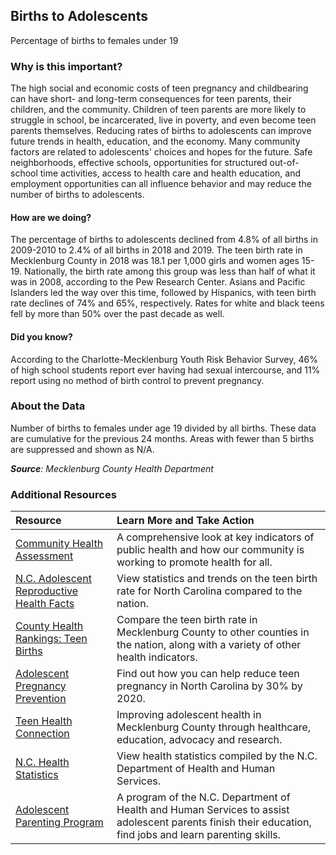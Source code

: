 ## Births to Adolescents
Percentage of births to females under 19

### Why is this important?
The high social and economic costs of teen pregnancy and childbearing can have short- and long-term consequences for teen parents, their children, and the community. Children of teen parents are more likely to struggle in school, be incarcerated, live in poverty, and even become teen parents themselves. Reducing rates of births to adolescents can improve future trends in health, education, and the economy. Many community factors are related to adolescents' choices and hopes for the future. Safe neighborhoods, effective schools, opportunities for structured out-of-school time activities, access to health care and health education, and employment opportunities can all influence behavior and may reduce the number of births to adolescents.

#### How are we doing?
The percentage of births to adolescents declined from 4.8% of all births in 2009-2010 to 2.4% of all births in 2018 and 2019. The teen birth rate in Mecklenburg County in 2018 was 18.1 per 1,000 girls and women ages 15-19.
Nationally, the birth rate among this group was less than half of what it was in 2008, according to the Pew Research Center. Asians and Pacific Islanders led the way over this time, followed by Hispanics, with teen birth rate declines of 74% and 65%, respectively.  Rates for white and black teens fell by more than 50% over the past decade as well.

#### Did you know?
According to the Charlotte-Mecklenburg Youth Risk Behavior Survey, 46% of high school students report ever having had sexual intercourse, and 11% report using no method of birth control to prevent pregnancy.
  
### About the Data
Number of births to females under age 19 divided by all births. These data are cumulative for the previous 24 months. Areas with fewer than 5 births are suppressed and shown as N/A.
 
_**Source**: Mecklenburg County Health Department_

### Additional Resources
| Resource | Learn More and Take Action | 
|:--- | :--- |
|[Community Health Assessment](https://www.mecknc.gov/healthdepartment/healthstatistics/pages/default.aspx)| A comprehensive look at key indicators of public health and how our community is working to promote health for all.
|[N.C. Adolescent Reproductive Health Facts](https://www.hhs.gov/ash/oah/facts-and-stats/national-and-state-data-sheets/adolescent-reproductive-health/north-carolina/index.html) |View statistics and trends on the teen birth rate for North Carolina compared to the nation.
|[County Health Rankings: Teen Births](http://www.countyhealthrankings.org/app/north-carolina/2014/measure/factors/14/map) |Compare the teen birth rate in Mecklenburg County to other counties in the nation, along with a variety of other health indicators.
|[Adolescent Pregnancy Prevention](http://www.appcnc.org/)| Find out how you can help reduce teen pregnancy in North Carolina by 30% by 2020.
|[Teen Health Connection]( http://www.teenhealthconnection.org/)|Improving adolescent health in Mecklenburg County through healthcare, education, advocacy and research.
|[N.C. Health Statistics](http://publichealth.nc.gov/)| View health statistics compiled by the N.C. Department of Health and Human Services.
|[Adolescent Parenting Program](http://www.teenpregnancy.ncdhhs.gov/app.htm)| A program of the N.C. Department of Health and Human Services to assist adolescent parents finish their education, find jobs and learn parenting skills.
